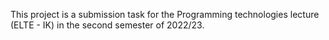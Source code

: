 This project is a submission task for the Programming technologies lecture (ELTE - IK) in the second semester of 2022/23.
